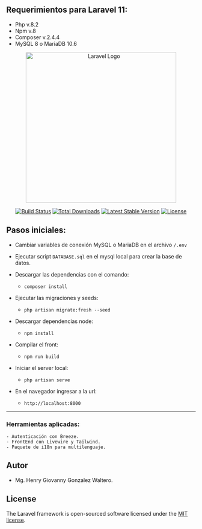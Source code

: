 ## Requerimientos para Laravel 11:

* Php v.8.2
* Npm v.8
* Composer v.2.4.4
* MySQL 8  o MariaDB 10.6

<p align="center"><a href="https://laravel.com" target="_blank"><img src="https://raw.githubusercontent.com/laravel/art/master/logo-lockup/5%20SVG/2%20CMYK/1%20Full%20Color/laravel-logolockup-cmyk-red.svg" width="400" alt="Laravel Logo"></a></p>

<p align="center">
<a href="https://github.com/laravel/framework/actions"><img src="https://github.com/laravel/framework/workflows/tests/badge.svg" alt="Build Status"></a>
<a href="https://packagist.org/packages/laravel/framework"><img src="https://img.shields.io/packagist/dt/laravel/framework" alt="Total Downloads"></a>
<a href="https://packagist.org/packages/laravel/framework"><img src="https://img.shields.io/packagist/v/laravel/framework" alt="Latest Stable Version"></a>
<a href="https://packagist.org/packages/laravel/framework"><img src="https://img.shields.io/packagist/l/laravel/framework" alt="License"></a>

## Pasos iniciales:

-   Cambiar variables de conexión MySQL o MariaDB en el archivo `/.env`

-   Ejecutar script `DATABASE.sql` en el mysql local para crear la base de datos.

-   Descargar las dependencias con el comando:

    -   `composer install`

-   Ejecutar las migraciones y seeds:

    -   `php artisan migrate:fresh --seed`

-   Descargar dependencias node:

    -   `npm install`

-   Compilar el front:

    -   `npm run build`

-   Iniciar el server local:

    -   `php artisan serve`

-   En el navegador ingresar a la url:
    -   `http://localhost:8000`

---

### Herramientas aplicadas:

    - Autenticación con Breeze.
    - FrontEnd con Livewire y Tailwind.
    - Paquete de i18n para multilenguaje.

## Autor

-   Mg. Henry Giovanny Gonzalez Waltero.

## License

The Laravel framework is open-sourced software licensed under the [MIT license](https://opensource.org/licenses/MIT).
